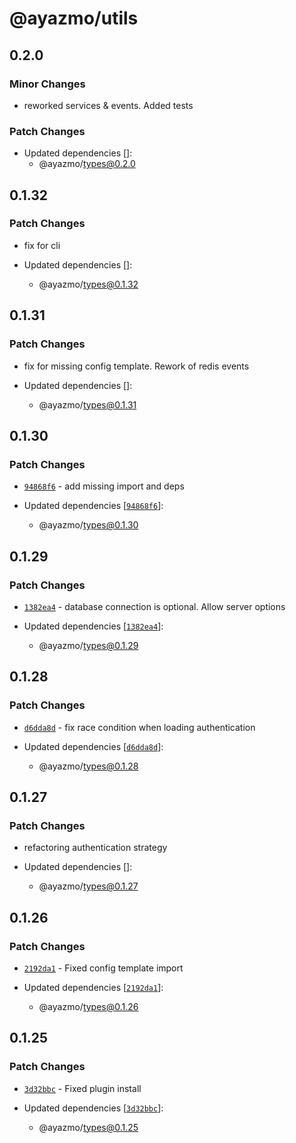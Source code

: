 # @ayazmo/utils

## 0.2.0

### Minor Changes

- reworked services & events. Added tests

### Patch Changes

- Updated dependencies []:
  - @ayazmo/types@0.2.0

## 0.1.32

### Patch Changes

- fix for cli

- Updated dependencies []:
  - @ayazmo/types@0.1.32

## 0.1.31

### Patch Changes

- fix for missing config template. Rework of redis events

- Updated dependencies []:
  - @ayazmo/types@0.1.31

## 0.1.30

### Patch Changes

- [`94868f6`](https://github.com/ayazmojs/ayazmo/commit/94868f633a362df0b8ce8757c4627b69393fbafa) - add missing import and deps

- Updated dependencies [[`94868f6`](https://github.com/ayazmojs/ayazmo/commit/94868f633a362df0b8ce8757c4627b69393fbafa)]:
  - @ayazmo/types@0.1.30

## 0.1.29

### Patch Changes

- [`1382ea4`](https://github.com/ayazmojs/ayazmo/commit/1382ea45373d8ad96706736940d711c7c776ef4a) - database connection is optional. Allow server options

- Updated dependencies [[`1382ea4`](https://github.com/ayazmojs/ayazmo/commit/1382ea45373d8ad96706736940d711c7c776ef4a)]:
  - @ayazmo/types@0.1.29

## 0.1.28

### Patch Changes

- [`d6dda8d`](https://github.com/ayazmojs/ayazmo/commit/d6dda8d673047abc5646448f7414686f247d3078) - fix race condition when loading authentication

- Updated dependencies [[`d6dda8d`](https://github.com/ayazmojs/ayazmo/commit/d6dda8d673047abc5646448f7414686f247d3078)]:
  - @ayazmo/types@0.1.28

## 0.1.27

### Patch Changes

- refactoring authentication strategy

- Updated dependencies []:
  - @ayazmo/types@0.1.27

## 0.1.26

### Patch Changes

- [`2192da1`](https://github.com/ayazmojs/ayazmo/commit/2192da14c409bcc5f66f9d029cb269570163e130) - Fixed config template import

- Updated dependencies [[`2192da1`](https://github.com/ayazmojs/ayazmo/commit/2192da14c409bcc5f66f9d029cb269570163e130)]:
  - @ayazmo/types@0.1.26

## 0.1.25

### Patch Changes

- [`3d32bbc`](https://github.com/ayazmojs/ayazmo/commit/3d32bbc1160c9f98446bf387555776bc4deb2089) - Fixed plugin install

- Updated dependencies [[`3d32bbc`](https://github.com/ayazmojs/ayazmo/commit/3d32bbc1160c9f98446bf387555776bc4deb2089)]:
  - @ayazmo/types@0.1.25
